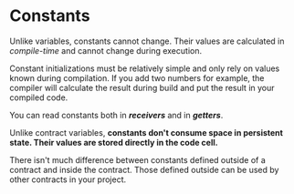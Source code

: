 # Constants

Unlike variables, constants cannot change. Their values are calculated in _compile-time_ and cannot change during execution.

Constant initializations must be relatively simple and only rely on values known during compilation. If you add two numbers for example, the compiler will calculate the result during build and put the result in your compiled code.

You can read constants both in **_receivers_** and in **_getters_**.

Unlike contract variables, **constants don't consume space in persistent state. Their values are stored directly in the code cell.**

There isn't much difference between constants defined outside of a contract and inside the contract. Those defined outside can be used by other contracts in your project.
